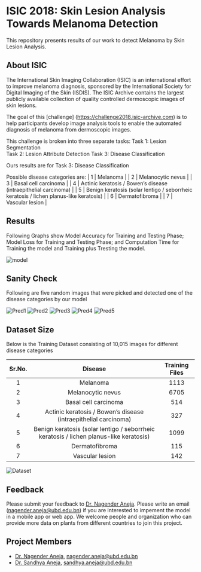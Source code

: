 # ISIC 2018: Skin Lesion Analysis Towards Melanoma Detection

This repository presents results of our work to detect Melanoma by Skin Lesion Analysis.

## About ISIC
The International Skin Imaging Collaboration (ISIC) is an international effort to improve melanoma diagnosis, sponsored by the International Society for Digital Imaging of the Skin (ISDIS). The ISIC Archive contains the largest publicly available collection of quality controlled dermoscopic images of skin lesions.

The goal of this [challenge] (https://challenge2018.isic-archive.com) is to help participants develop image analysis tools to enable the automated diagnosis of melanoma from dermoscopic images.

This challenge is broken into three separate tasks:
Task 1: Lesion Segmentation  
Task 2: Lesion Attribute Detection
Task 3: Disease Classification

Ours results are for Task 3: Disease Classification

Possible disease categories are:
| 1   | Melanoma |
| 2   | Melanocytic nevus |
| 3   | Basal cell carcinoma |
| 4   | Actinic keratosis / Bowen’s disease (intraepithelial carcinoma) |
| 5   | Benign keratosis (solar lentigo / seborrheic keratosis / lichen planus-like keratosis) |
| 6   | Dermatofibroma |
| 7   | Vascular lesion |

 
## Results
Following Graphs show Model Accuracy for Training and Testing Phase; Model Loss for Training and Testing Phase; and Computation Time for Training the model and Training plus Tresting the model.

![model](https://github.com/naneja/isic2018/blob/master/figs/model.png)

## Sanity Check
Following are five random images that were picked and detected one of the disease categories by our model

![Pred1](https://github.com/naneja/isic2018/blob/master/figs/pred1.png)
![Pred2](https://github.com/naneja/isic2018/blob/master/figs/pred2.png)
![Pred3](https://github.com/naneja/isic2018/blob/master/figs/pred3.png)
![Pred4](https://github.com/naneja/isic2018/blob/master/figs/pred4.png)
![Pred5](https://github.com/naneja/isic2018/blob/master/figs/pred5.png)

## Dataset Size
Below is the Training Dataset consisting of 10,015 images for different disease categories

| Sr.No. | Disease | Training Files |
|:-------------:|:-------------:|:-------------:|
| 1   | Melanoma | 1113 |
| 2   | Melanocytic nevus | 6705 |
| 3   | Basal cell carcinoma | 514 |
| 4   | Actinic keratosis / Bowen’s disease (intraepithelial carcinoma) | 327 |
| 5   | Benign keratosis (solar lentigo / seborrheic keratosis / lichen planus-like keratosis) | 1099 |
| 6   | Dermatofibroma | 115 |
| 7   | Vascular lesion | 142 |

![Dataset](https://github.com/naneja/isic2018/blob/master/figs/dataset.png)

## Feedback
Please submit your feedback to [Dr. Nagender Aneja](http://expert.ubd.edu.bn/nagender.aneja). Please write an email (nagender.aneja@ubd.edu.bn) if you are interested to impement the model in a mobile app or web app. We welcome people and organization who can provide more data on plants from different countries to join this project. 

## Project Members
*  [Dr. Nagender Aneja](http://expert.ubd.edu.bn/nagender.aneja), nagender.aneja@ubd.edu.bn
*  [Dr. Sandhya Aneja](http://expert.ubd.edu.bn/sandhya.aneja), sandhya.aneja@ubd.edu.bn
